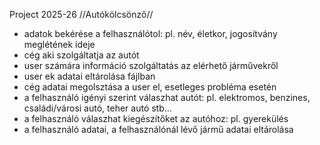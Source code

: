 Project 2025-26
//Autókölcsönző//
- adatok bekérése a felhasználótol: pl. név, életkor, jogosítvány meglétének ideje
- cég aki szolgáltatja az autót
- user számára információ szolgáltatás az elérhető járművekről 
- user ek adatai eltárolása fájlban
- cég adatai megolsztása a user el, esetleges probléma esetén
- a felhasználó igényi szerint válaszhat autót: pl. elektromos, benzines, családi/városi autó, teher autó stb...
- a felhasználó válaszhat kiegészítőket az autóhoz: pl. gyerekülés
- a felhasználó adatai, a felhasználónál lévő jármű adatai eltárolása
